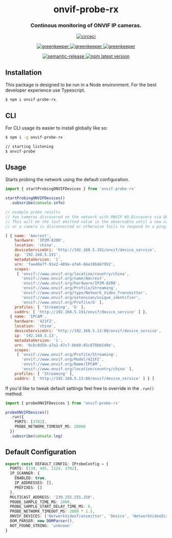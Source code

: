 <h1 align="center" style="border-bottom: none;">onvif-probe-rx</h1>
<h3 align="center">Continous monitoring of ONVIF IP cameras.</h3>
<p align="center">
  <a href="https://circleci.com/gh/patrickmichalina/onvif-probe-rx">
    <img alt="circeci" src="https://circleci.com/gh/patrickmichalina/onvif-probe-rx.svg?style=shield">
  </a>
  <!-- <a href="https://codeclimate.com/github/patrickmichalina/onvif-probe-rx/test_coverage">
    <img src="https://api.codeclimate.com/v1/badges/f40c9fff2927e49c3ea2/test_coverage" />
  </a>
  <a href="https://codeclimate.com/github/patrickmichalina/onvif-probe-rx/maintainability">
    <img alt="codeclimate" src="https://api.codeclimate.com/v1/badges/f40c9fff2927e49c3ea2/maintainability">
  </a> -->
</p>
<p align="center">
  <a href="https://greenkeeper.io">
    <img alt="greenkeeper" src="https://badges.greenkeeper.io/semantic-release/semantic-release.svg">
  </a>
  <a href="https://david-dm.org/patrickmichalina/onvif-probe-rx">
    <img alt="greenkeeper" src="https://david-dm.org/patrickmichalina/onvif-probe-rx/status.svg">
  </a>
  <a href="https://david-dm.org/patrickmichalina/onvif-probe-rx?type=dev">
    <img alt="greenkeeper" src="https://david-dm.org/patrickmichalina/onvif-probe-rx/dev-status.svg">
  </a>
</p>
<p align="center">
  <a href="https://github.com/semantic-release/semantic-release">
    <img alt="semantic-release" src="https://img.shields.io/badge/%20%20%F0%9F%93%A6%F0%9F%9A%80-semantic--release-e10079.svg">
  </a>
  <a href="https://www.npmjs.com/package/onvif-probe-rx">
    <img alt="npm latest version" src="https://img.shields.io/npm/v/onvif-probe-rx/latest.svg">
  </a>
</p>


## Installation
This package is designed to be run in a Node environment. For the best developer experience use Typescript.
```sh
$ npm i onvif-probe-rx
```

## CLI
For CLI usage its easier to install globally like so:
```sh
$ npm i -g onvif-probe-rx

// starting listening
$ onvif-probe
```

## Usage
Starts probing the network using the default configuration.
```ts
import { startProbingONVIFDevices } from 'onvif-probe-rx'

startProbingONVIFDevices()
  .subscribe(console.info)
```

```js
// example probe results
// two cameras discovered on the network with ONVIF WS-Discovery via UDP
// This will be the last emitted value in the observable until a new camera comes online
// or a camera is disconnected or otherwise fails to respond to a ping.

[ { name: 'Amcrest',
    hardware: 'IP2M-8200',
    location: 'china',
    deviceServiceUri: 'http://192.168.5.191/onvif/device_service',
    ip: '192.168.5.191',
    metadataVersion: '1',
    urn: 'fae40e7f-91e2-489a-afe6-66e19b667952',
    scopes:
     [ 'onvif://www.onvif.org/location/country/china',
       'onvif://www.onvif.org/name/Amcrest',
       'onvif://www.onvif.org/hardware/IP2M-8200',
       'onvif://www.onvif.org/Profile/Streaming',
       'onvif://www.onvif.org/type/Network_Video_Transmitter',
       'onvif://www.onvif.org/extension/unique_identifier',
       'onvif://www.onvif.org/Profile/G' ],
    profiles: [ 'Streaming', 'G' ],
    xaddrs: [ 'http://192.168.5.191/onvif/device_service' ] },
  { name: 'IPCAM',
    hardware: '421FZ',
    location: 'china',
    deviceServiceUri: 'http://192.168.5.13:80/onvif/device_service',
    ip: '192.168.5.13',
    metadataVersion: '1',
    urn: '0cbc0d5b-a7a1-47c7-bb60-85c878bb540e',
    scopes:
     [ 'onvif://www.onvif.org/Profile/Streaming',
       'onvif://www.onvif.org/Model/421FZ',
       'onvif://www.onvif.org/Name/IPCAM',
       'onvif://www.onvif.org/location/country/china' ],
    profiles: [ 'Streaming' ],
    xaddrs: [ 'http://192.168.5.13:80/onvif/device_service' ] } ]
```

If you'd like to tweak default settings feel free to override in the `.run()` method.

```ts
import { probeONVIFDevices } from 'onvif-probe-rx'

probeONVIFDevices()
  .run({
    PORTS: [3702],
    PROBE_NETWORK_TIMEOUT_MS: 20000
  })
  .subscribe(console.log)
```

## Default Configuration
```ts
export const DEFAULT_CONFIG: IProbeConfig = {
  PORTS: [139, 445, 1124, 3702],
  IP_SCANNER: {
    ENABLED: true,
    IP_ADDRESSES: [],
    PREFIXES: []
  },
  MULTICAST_ADDRESS: '239.255.255.250',
  PROBE_SAMPLE_TIME_MS: 2000,
  PROBE_SAMPLE_START_DELAY_TIME_MS: 0,
  PROBE_NETWORK_TIMEOUT_MS: 2000 * 1.5,
  ONVIF_DEVICES: ['NetworkVideoTransmitter', 'Device', 'NetworkVideoDisplay'],
  DOM_PARSER: new DOMParser(),
  NOT_FOUND_STRING: 'unknown'
}
```
